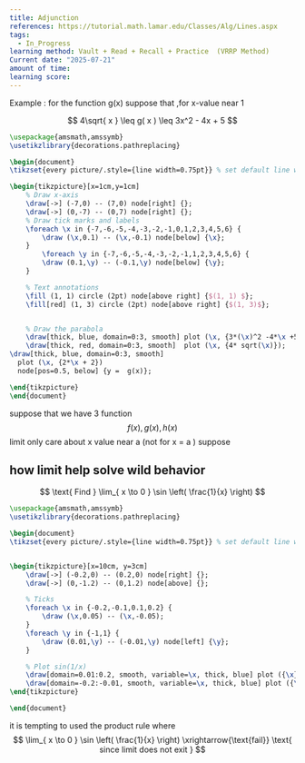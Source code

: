 ```yaml
---
title: Adjunction
references: https://tutorial.math.lamar.edu/Classes/Alg/Lines.aspx
tags:
  - In_Progress
learning method: Vault + Read + Recall + Practice  (VRRP Method)
Current date: "2025-07-21"
amount of time: 
learning score:
---
```

Example : for the function g(x) suppose that ,for x-value near 1  

$$
4\sqrt{ x  }  \leq g( x ) \leq 3x^2  - 4x  +  5
$$
```tikz
\usepackage{amsmath,amssymb}
\usetikzlibrary{decorations.pathreplacing}

\begin{document}
\tikzset{every picture/.style={line width=0.75pt}} % set default line width

\begin{tikzpicture}[x=1cm,y=1cm]
    % Draw x-axis
    \draw[->] (-7,0) -- (7,0) node[right] {};
    \draw[->] (0,-7) -- (0,7) node[right] {};
    % Draw tick marks and labels
    \foreach \x in {-7,-6,-5,-4,-3,-2,-1,0,1,2,3,4,5,6} {
        \draw (\x,0.1) -- (\x,-0.1) node[below] {\x};
    }
        \foreach \y in {-7,-6,-5,-4,-3,-2,-1,1,2,3,4,5,6} {
        \draw (0.1,\y) -- (-0.1,\y) node[below] {\y};
    }

    % Text annotations  
    \fill (1, 1) circle (2pt) node[above right] {$(1, 1) $};
    \fill[red] (1, 3) circle (2pt) node[above right] {$(1, 3)$};


    % Draw the parabola
    \draw[thick, blue, domain=0:3, smooth] plot (\x, {3*(\x)^2 -4*\x +5});
    \draw[thick, red, domain=0:3, smooth]  plot (\x, {4* sqrt(\x)});  
\draw[thick, blue, domain=0:3, smooth] 
  plot (\x, {2*\x + 2}) 
  node[pos=0.5, below] {y =  g(x)};

\end{tikzpicture}
\end{document}
``` 



suppose that we have 3 function  $$
f(x) , g( x) , h(x )
$$
limit only care about x value near a (not for x = a ) suppose 

## how  limit help solve wild behavior 


$$
\text{ Find }  \lim_{ x \to 0 }  \sin \left( \frac{1}{x} \right) 
$$


```tikz
\usepackage{amsmath,amssymb}
\usetikzlibrary{decorations.pathreplacing}

\begin{document}
\tikzset{every picture/.style={line width=0.75pt}} % set default line width


\begin{tikzpicture}[x=10cm, y=3cm]
    \draw[->] (-0.2,0) -- (0.2,0) node[right] {};
    \draw[->] (0,-1.2) -- (0,1.2) node[above] {};

    % Ticks
    \foreach \x in {-0.2,-0.1,0.1,0.2} {
        \draw (\x,0.05) -- (\x,-0.05);
    }
    \foreach \y in {-1,1} {
        \draw (0.01,\y) -- (-0.01,\y) node[left] {\y};
    }

    % Plot sin(1/x)
    \draw[domain=0.01:0.2, smooth, variable=\x, thick, blue] plot ({\x},{sin(1/\x r)});
    \draw[domain=-0.2:-0.01, smooth, variable=\x, thick, blue] plot ({\x},{sin(1/\x r)});
\end{tikzpicture}

\end{document}


```



it is tempting to used the product rule where 
$$
 \lim_{ x \to 0 }  \sin \left( \frac{1}{x} \right) \xrightarrow{\text{fail}} \text{ since limit does not exit }  
$$


